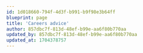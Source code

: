 ```yaml
---
id: 1d018660-794f-4d3f-b991-b9f98e3b64ff
blueprint: page
title: 'Careers advice'
author: 857dbc7f-813d-48ef-b99e-aa6f80b770aa
updated_by: 857dbc7f-813d-48ef-b99e-aa6f80b770aa
updated_at: 1704378757
---
```

